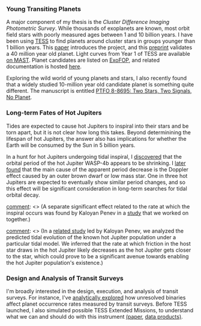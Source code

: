 ### Young Transiting Planets

A major component of my thesis is the *Cluster Difference Imaging Photometric
Survey*.  While thousands of exoplanets are known, most orbit field stars
with poorly measured ages between 1 and 10 billion years.  I have been using
[TESS](https://en.wikipedia.org/wiki/Transiting_Exoplanet_Survey_Satellite) to
find planets around cluster stars in groups younger than 1 billion years.
This [paper](https://ui.adsabs.harvard.edu/abs/2019ApJS..245...13B/abstract)
introduces the project, and this
[preprint](https://github.com/lgbouma/timmy/blob/master/paper/ms.pdf) validates
a 40 million year old planet.  Light curves from Year 1 of TESS are available
[on MAST](http://archive.stsci.edu/hlsp/cdips).  Planet candidates are
listed on [ExoFOP](https://exofop.ipac.caltech.edu/tess/view_ctoi.php),
and related documentation is hosted [here](http://lgbouma.com/notes/).

Exploring the wild world of young planets and stars, I also recently found that a
widely studied 10-million year old candidate planet is something quite
different. The manuscript is entitled [PTFO 8-8695: Two Stars, Two Signals, No
Planet](https://ui.adsabs.harvard.edu/abs/2020AJ....160...86B/abstract).

### Long-term Fates of Hot Jupiters

Tides are expected to cause hot Jupiters to inspiral into their stars and be
torn apart, but it is not clear how long this takes.  Beyond determinining the
lifespan of hot Jupiters, the answer also has implications for whether the
Earth will be consumed by the Sun in 5 billion years. 

In a hunt for hot Jupiters undergoing tidal inspiral, I
[discovered](https://ui.adsabs.harvard.edu/abs/2019AJ....157..217B/abstract)
that the orbital period of the hot Jupiter WASP-4b appears to be shrinking.  I
[later found](https://ui.adsabs.harvard.edu/abs/2020ApJ...893L..29B/abstract)
that the main cause of the apparent period decrease is the Doppler
effect caused by an outer brown dwarf or low mass star.  One in three hot
Jupiters are expected to eventually show similar period changes, and so this
effect will be significant consideration in long-term searches for tidal
orbital decay.

[comment]: <> (A separate significant effect related to the rate at which the inspiral occurs
was found by Kaloyan Penev in a
[study](https://ui.adsabs.harvard.edu/abs/2018AJ....155..165P/abstract) that we
worked on together.)

[comment]: <> (In a [related
study](https://ui.adsabs.harvard.edu/abs/2018AJ....155..165P/abstract) led by
Kaloyan Penev, we analyzed the predicted tidal evolution of the known hot
Jupiter population under a particular tidal model.  We inferred that the rate
at which friction in the host star draws in the hot Jupiter likely decreases as
the hot Jupiter gets closer to the star, which could prove to be a significant
avenue towards enabling the hot Jupiter population's existence.)

  
### Design and Analysis of Transit Surveys

I'm broadly interested in the design, execution, and analysis of transit
surveys.
For instance, I've
[analytically explored](https://ui.adsabs.harvard.edu/abs/2018AJ....155..244B/abstract) how unresolved binaries affect planet occurrence rates
  measured by transit surveys.
Before TESS launched, I also simulated possible TESS Extended Missions, to
understand what we can and should do with this instrument
[(paper](https://ui.adsabs.harvard.edu/abs/2017arXiv170508891B/abstract), [data
products)](https://scholar.princeton.edu/jwinn/extended-mission-simulations).

[comment]: <> (Some of these considerations contributed to the team's plan to survey the
ecliptic in late 2021.)


